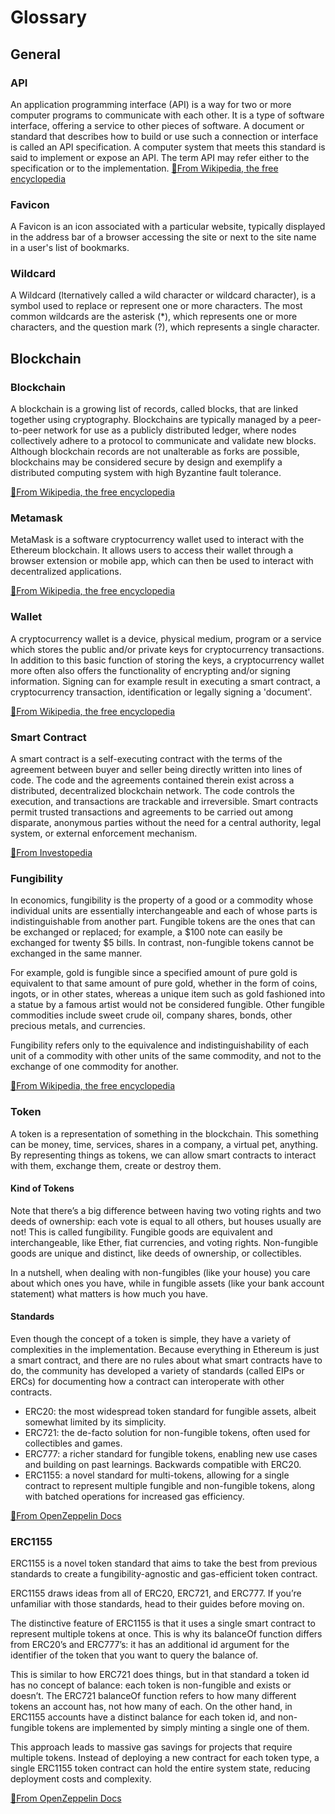 # Glossary

## General

### API
An application programming interface (API) is a way for two or more computer programs to communicate with each other. It is a type of software interface, offering a service to other pieces of software. A document or standard that describes how to build or use such a connection or interface is called an API specification. A computer system that meets this standard is said to implement or expose an API. The term API may refer either to the specification or to the implementation.
[🔗From Wikipedia, the free encyclopedia](https://en.wikipedia.org/wiki/API)

### Favicon
A Favicon is an icon associated with a particular website, typically displayed in the address bar of a browser accessing the site or next to the site name in a user's list of bookmarks.

### Wildcard
A Wildcard (lternatively called a wild character or wildcard character), is a symbol used to replace or represent one or more characters. The most common wildcards are the asterisk (*), which represents one or more characters, and the question mark (?), which represents a single character.

## Blockchain

### Blockchain
A blockchain is a growing list of records, called blocks, that are linked together using cryptography.
Blockchains are typically managed by a peer-to-peer network for use as a publicly distributed ledger, where nodes collectively adhere to a protocol to communicate and validate new blocks. Although blockchain records are not unalterable as forks are possible, blockchains may be considered secure by design and exemplify a distributed computing system with high Byzantine fault tolerance.

[🔗From Wikipedia, the free encyclopedia](https://en.wikipedia.org/wiki/Blockchain)

### Metamask
MetaMask is a software cryptocurrency wallet used to interact with the Ethereum blockchain. 
It allows users to access their wallet through a browser extension or mobile app, which can then be used to interact with decentralized applications.

[🔗From Wikipedia, the free encyclopedia](https://en.wikipedia.org/wiki/MetaMask)

### Wallet
A cryptocurrency wallet is a device, physical medium, program or a service which stores the public and/or private keys for cryptocurrency transactions. 
In addition to this basic function of storing the keys, a cryptocurrency wallet more often also offers the functionality of encrypting and/or signing information. Signing can for example result in executing a smart contract, a cryptocurrency transaction, identification or legally signing a 'document'.

[🔗From Wikipedia, the free encyclopedia](https://en.wikipedia.org/wiki/Cryptocurrency_wallet)

### Smart Contract
A smart contract is a self-executing contract with the terms of the agreement between buyer and seller being directly written into lines of code. The code and the agreements contained therein exist across a distributed, decentralized blockchain network. The code controls the execution, and transactions are trackable and irreversible.
Smart contracts permit trusted transactions and agreements to be carried out among disparate, anonymous parties without the need for a central authority, legal system, or external enforcement mechanism.

[🔗From Investopedia](https://www.investopedia.com/terms/s/smart-contracts.asp)

### Fungibility
In economics, fungibility is the property of a good or a commodity whose individual units are essentially interchangeable and each of whose parts is indistinguishable from another part. Fungible tokens are the ones that can be exchanged or replaced; for example, a $100 note can easily be exchanged for twenty $5 bills. In contrast, non-fungible tokens cannot be exchanged in the same manner.

For example, gold is fungible since a specified amount of pure gold is equivalent to that same amount of pure gold, whether in the form of coins, ingots, or in other states, whereas a unique item such as gold fashioned into a statue by a famous artist would not be considered fungible. Other fungible commodities include sweet crude oil, company shares, bonds, other precious metals, and currencies.

Fungibility refers only to the equivalence and indistinguishability of each unit of a commodity with other units of the same commodity, and not to the exchange of one commodity for another.

[🔗From Wikipedia, the free encyclopedia](https://en.wikipedia.org/wiki/Fungibility)

### Token
A token is a representation of something in the blockchain. This something can be money, time, services, shares in a company, a virtual pet, anything. By representing things as tokens, we can allow smart contracts to interact with them, exchange them, create or destroy them.

#### Kind of Tokens
Note that there’s a big difference between having two voting rights and two deeds of ownership: each vote is equal to all others, but houses usually are not! This is called fungibility. Fungible goods are equivalent and interchangeable, like Ether, fiat currencies, and voting rights. Non-fungible goods are unique and distinct, like deeds of ownership, or collectibles.

In a nutshell, when dealing with non-fungibles (like your house) you care about which ones you have, while in fungible assets (like your bank account statement) what matters is how much you have.

#### Standards
Even though the concept of a token is simple, they have a variety of complexities in the implementation. Because everything in Ethereum is just a smart contract, and there are no rules about what smart contracts have to do, the community has developed a variety of standards (called EIPs or ERCs) for documenting how a contract can interoperate with other contracts.
* ERC20: the most widespread token standard for fungible assets, albeit somewhat limited by its simplicity.
* ERC721: the de-facto solution for non-fungible tokens, often used for collectibles and games.
* ERC777: a richer standard for fungible tokens, enabling new use cases and building on past learnings. Backwards compatible with ERC20.
* ERC1155: a novel standard for multi-tokens, allowing for a single contract to represent multiple fungible and non-fungible tokens, along with batched operations for increased gas efficiency.

[🔗From OpenZeppelin Docs](https://docs.openzeppelin.com/contracts/3.x/tokens#different-kinds-of-tokens)


### ERC1155
ERC1155 is a novel token standard that aims to take the best from previous standards to create a fungibility-agnostic and gas-efficient token contract.

ERC1155 draws ideas from all of ERC20, ERC721, and ERC777. If you’re unfamiliar with those standards, head to their guides before moving on.

The distinctive feature of ERC1155 is that it uses a single smart contract to represent multiple tokens at once. This is why its balanceOf function differs from ERC20’s and ERC777’s: it has an additional id argument for the identifier of the token that you want to query the balance of.

This is similar to how ERC721 does things, but in that standard a token id has no concept of balance: each token is non-fungible and exists or doesn’t. The ERC721 balanceOf function refers to how many different tokens an account has, not how many of each. On the other hand, in ERC1155 accounts have a distinct balance for each token id, and non-fungible tokens are implemented by simply minting a single one of them.

This approach leads to massive gas savings for projects that require multiple tokens. Instead of deploying a new contract for each token type, a single ERC1155 token contract can hold the entire system state, reducing deployment costs and complexity.

[🔗From OpenZeppelin Docs](https://docs.openzeppelin.com/contracts/3.x/erc1155#multi-token-standard)
